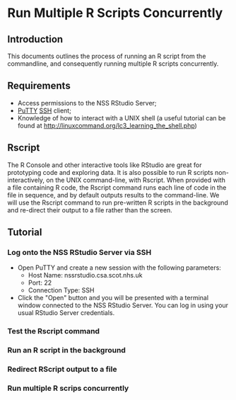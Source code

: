 # Run Multiple R Scripts Concurrently
## Introduction
This documents outlines the process of running an R script from the commandline, and consequently running multiple R scripts concurrently.
## Requirements
* Access permissions to the NSS RStudio Server;
* [PuTTY](https://www.chiark.greenend.org.uk/~sgtatham/putty/) [SSH](https://en.wikipedia.org/wiki/Secure_Shell) client;
* Knowledge of how to interact with a UNIX shell (a useful tutorial can be found at <http://linuxcommand.org/lc3_learning_the_shell.php>)
## Rscript
The R Console and other interactive tools like RStudio are great for prototyping code and exploring data. It is also possible to run R scripts non-interactively, on the UNIX command-line, with Rscript. When provided with a file containing R code, the Rscript command runs each line of code in the file in sequence, and by default outputs results to the command-line. We will use the Rscript command to run pre-written R scripts in the background and re-direct their output to a file rather than the screen.
## Tutorial
### Log onto the NSS RStudio Server via SSH
* Open PuTTY and create a new session with the following parameters:
  * Host Name: nssrstudio.csa.scot.nhs.uk
  * Port: 22
  * Connection Type: SSH
* Click the "Open" button and you will be presented with a terminal window connected to the NSS RStudio Server. You can log in using your usual RStudio Server credentials.
### Test the Rscript command

### Run an R script in the background
### Redirect RScript output to a file
### Run multiple R scrips concurrently

